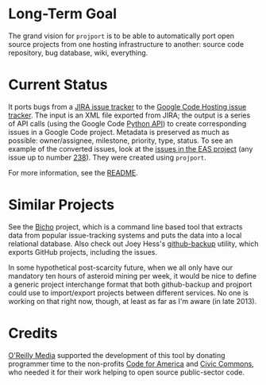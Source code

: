 # Long-Term Goal #

The grand vision for `projport` is to be able to automatically port open source projects from one hosting infrastructure to another: source code repository, bug database, wiki, everything.

# Current Status #

It ports bugs from a [JIRA issue tracker](http://en.wikipedia.org/wiki/JIRA) to the [Google Code Hosting issue tracker](http://code.google.com/p/support/wiki/IssueTracker).  The input is an XML file exported from JIRA; the output is a series of API calls (using the Google Code [Python API](http://code.google.com/p/support/wiki/IssueTrackerAPIPython)) to create corresponding issues in a Google Code project.  Metadata is preserved as much as possible: owner/assignee, milestone, priority, type, status.  To see an example of the converted issues, look at the [issues in the EAS project](http://code.google.com/p/eas/issues/list?can=1&q=&colspec=ID+Type+Status+Priority+Milestone+Owner+Summary&cells=tiles) (any issue up to number [238](http://code.google.com/p/eas/issues/detail?id=238)).  They were created using `projport`.

For more information, see the [README](http://code.google.com/p/projport/source/browse/trunk/README).

# Similar Projects #

See the [Bicho](https://metricsgrimoire.github.io/Bicho/) project, which is a command line based tool that extracts data from popular issue-tracking systems and puts the data into a local relational database.  Also check out Joey Hess's [github-backup](https://github.com/joeyh/github-backup) utility, which exports GitHub projects, including the issues.

In some hypothetical post-scarcity future, when we all only have our mandatory ten hours of asteroid mining per week, it would be nice to define a generic project interchange format that both github-backup and projport could use to import/export projects between different services.  No one is working on that right now, though, at least as far as I'm aware (in late 2013).

# Credits #

[O'Reilly Media](http://oreilly.com) supported the development of this tool by donating programmer time to the non-profits [Code for America](http://codeforamerica.org/) and [Civic Commons](http://civiccommons.com/), who needed it for their work helping to open source public-sector code.